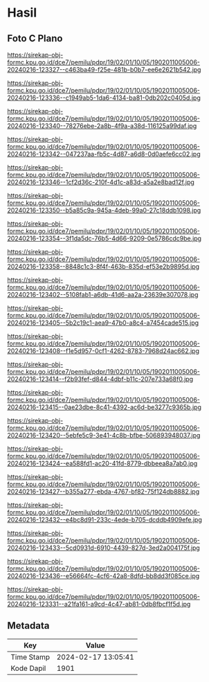 # Hasil

## Foto C Plano

https://sirekap-obj-formc.kpu.go.id/dce7/pemilu/pdpr/19/02/01/10/05/1902011005006-20240216-123327--c463ba49-f25e-481b-b0b7-ee6e2621b542.jpg

https://sirekap-obj-formc.kpu.go.id/dce7/pemilu/pdpr/19/02/01/10/05/1902011005006-20240216-123336--c1949ab5-1da6-4134-ba81-0db202c0405d.jpg

https://sirekap-obj-formc.kpu.go.id/dce7/pemilu/pdpr/19/02/01/10/05/1902011005006-20240216-123340--78276ebe-2a8b-4f9a-a38d-116125a99daf.jpg

https://sirekap-obj-formc.kpu.go.id/dce7/pemilu/pdpr/19/02/01/10/05/1902011005006-20240216-123342--047237aa-fb5c-4d87-a6d8-0d0aefe6cc02.jpg

https://sirekap-obj-formc.kpu.go.id/dce7/pemilu/pdpr/19/02/01/10/05/1902011005006-20240216-123346--1cf2d36c-210f-4d1c-a83d-a5a2e8bad12f.jpg

https://sirekap-obj-formc.kpu.go.id/dce7/pemilu/pdpr/19/02/01/10/05/1902011005006-20240216-123350--b5a85c9a-945a-4deb-99a0-27c18ddb1098.jpg

https://sirekap-obj-formc.kpu.go.id/dce7/pemilu/pdpr/19/02/01/10/05/1902011005006-20240216-123354--3f1da5dc-76b5-4d66-9209-0e5786cdc9be.jpg

https://sirekap-obj-formc.kpu.go.id/dce7/pemilu/pdpr/19/02/01/10/05/1902011005006-20240216-123358--8848c1c3-8f4f-463b-835d-ef53e2b9895d.jpg

https://sirekap-obj-formc.kpu.go.id/dce7/pemilu/pdpr/19/02/01/10/05/1902011005006-20240216-123402--5108fab1-a6db-41d6-aa2a-23639e307078.jpg

https://sirekap-obj-formc.kpu.go.id/dce7/pemilu/pdpr/19/02/01/10/05/1902011005006-20240216-123405--5b2c19c1-aea9-47b0-a8c4-a7454cade515.jpg

https://sirekap-obj-formc.kpu.go.id/dce7/pemilu/pdpr/19/02/01/10/05/1902011005006-20240216-123408--f1e5d957-0cf1-4262-8783-7968d24ac662.jpg

https://sirekap-obj-formc.kpu.go.id/dce7/pemilu/pdpr/19/02/01/10/05/1902011005006-20240216-123414--f2b93fef-d844-4dbf-b11c-207e733a68f0.jpg

https://sirekap-obj-formc.kpu.go.id/dce7/pemilu/pdpr/19/02/01/10/05/1902011005006-20240216-123415--0ae23dbe-8c41-4392-ac6d-be3277c9365b.jpg

https://sirekap-obj-formc.kpu.go.id/dce7/pemilu/pdpr/19/02/01/10/05/1902011005006-20240216-123420--5ebfe5c9-3e41-4c8b-bfbe-506893948037.jpg

https://sirekap-obj-formc.kpu.go.id/dce7/pemilu/pdpr/19/02/01/10/05/1902011005006-20240216-123424--ea588fd1-ac20-41fd-8779-dbbeea8a7ab0.jpg

https://sirekap-obj-formc.kpu.go.id/dce7/pemilu/pdpr/19/02/01/10/05/1902011005006-20240216-123427--b355a277-ebda-4767-bf82-75f124db8882.jpg

https://sirekap-obj-formc.kpu.go.id/dce7/pemilu/pdpr/19/02/01/10/05/1902011005006-20240216-123432--e4bc8d91-233c-4ede-b705-dcddb4909efe.jpg

https://sirekap-obj-formc.kpu.go.id/dce7/pemilu/pdpr/19/02/01/10/05/1902011005006-20240216-123433--5cd0931d-6910-4439-827d-3ed2a004175f.jpg

https://sirekap-obj-formc.kpu.go.id/dce7/pemilu/pdpr/19/02/01/10/05/1902011005006-20240216-123436--e56664fc-4cf6-42a8-8dfd-bb8dd3f085ce.jpg

https://sirekap-obj-formc.kpu.go.id/dce7/pemilu/pdpr/19/02/01/10/05/1902011005006-20240216-123331--a21fa161-a9cd-4c47-ab81-0db8fbcf1f5d.jpg


## Metadata

| Key        | Value               |
| ---------- | ------------------- |
| Time Stamp | 2024-02-17 13:05:41 |
| Kode Dapil | 1901                |



